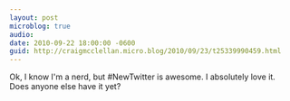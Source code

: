 ```yaml
---
layout: post
microblog: true
audio: 
date: 2010-09-22 18:00:00 -0600
guid: http://craigmcclellan.micro.blog/2010/09/23/t25339990459.html
---
```

Ok, I know I'm a nerd, but #NewTwitter is awesome.  I absolutely love it.  Does anyone else have it yet?

